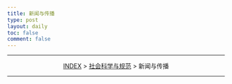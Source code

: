 ```yaml
---
title: 新闻与传播
type: post
layout: daily
toc: false
comment: false
---
```

---
<span><center>[INDEX](/gknows/wikimap) > [社会科学与规范](/gknows/社会科学与规范) > 新闻与传播</center></span>

---
